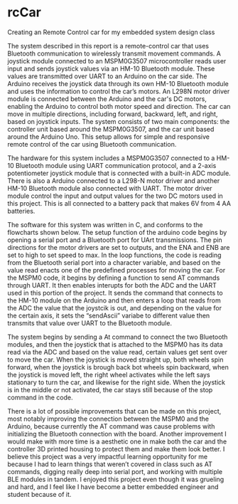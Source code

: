 # rcCar
Creating an Remote Control car for my embedded system design class

The system described in this report is a remote-control car that uses Bluetooth communication to wirelessly transmit movement commands. A joystick module connected to an MSPM0G3507 microcontroller reads user input and sends joystick values via an HM-10 Bluetooth module. These values are transmitted over UART to an Arduino on the car side. The Arduino receives the joystick data through its own HM-10 Bluetooth module and uses the information to control the car’s motors. An L298N motor driver module is connected between the Arduino and the car's DC motors, enabling the Arduino to control both motor speed and direction. The car can move in multiple directions, including forward, backward, left, and right, based on joystick inputs. The system consists of two main components: the controller unit based around the MSPM0G3507, and the car unit based around the Arduino Uno. This setup allows for simple and responsive remote control of the car using Bluetooth communication.

The hardware for this system includes a MSPM0G3507 connected to a HM-10 Bluetooth module using UART communication protocol, and a 2-axis potentiometer joystick module that is connected with a built-in ADC module. There is also a Arduino connected to a L298-N motor driver and another HM-10 Bluetooth module also connected with UART. The motor driver module control the input and output values for the two DC motors used in this project. This is all connected to a battery pack that makes 6V from 4 AA batteries.

The software for this system was written in C, and conforms to the flowcharts shown below. The setup function of the arduino code begins by opening a serial port and a Bluetooth port for UArt transmissions. The pin directions for the motor drivers are set to outputs, and the ENA and ENB are set to high to set speed to max. In the loop functions, the code is reading from the Bluetooth serial port into a character variable, and based on the value read enacts one of the predefined processes for moving the car. For the MSPM0 code, it begins by defining a function to send AT commands through UART. It then enables interupts for both the ADC and the UART used in this portion of the project.  It sends the command that connects to the HM-10 module on the Arduino and then enters a loop that reads from the ADC the value that the joystcik is out, and depending on the value for the certain axis, it sets the “sendAscii” variabe to different value then transmits that value over UART to the Bluetooth module.

The system begins by sending a At command to connect the two Bluetooth modules, and then the joystick that is attached to the MSPM0 has its data read via the ADC and based on the value read, certain values get sent over to move the car. When the joystick is moved straight up, both wheels spin forward, when the joystick is brough back bot wheels spin backward, when the joystick is moved left, the right wheel activates while the left says stationary to turn the car, and likewise for the right side. When the joystick is in the middle or not activated, the car stays still because of the stop command in the code.

There is a lot of possible improvements that can be made on this project, most notably improving the connection between the MSPM0 and the Arduino, because currently the AT command was cause problems with initializing the Bluetooth connection with the board. Another improvement I would make with more time is a aesthetic one in make both the car and the controller 3D printed housing to protect them and make them look better. I believe this project was a very impactful learning opportunity for me because I had to learn things that weren’t covered in class such as AT commands, digging really deep into serial port, and working with multiple BLE modules in tandem. I enjoyed this project even though it was grueling and hard, and I feel like I have become a better embedded engineer and student because of it.
